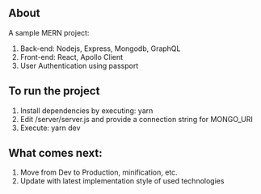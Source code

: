 ## About

A sample MERN project:

1. Back-end: Nodejs, Express, Mongodb, GraphQL
2. Front-end: React, Apollo Client
3. User Authentication using passport

## To run the project

1. Install dependencies by executing: yarn
2. Edit /server/server.js and provide a connection string for MONGO_URI
3. Execute: yarn dev

## What comes next:

1. Move from Dev to Production, minification, etc.
2. Update with latest implementation style of used technologies
